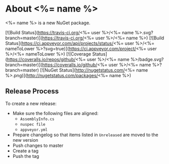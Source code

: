 # About <%= name %>

<%= name %> is a new NuGet package.

[![Build Status](https://travis-ci.org/<%= user %>/<%= name %>.svg?branch=master)](https://travis-ci.org/<%= user %>/<%= name %>)
[![Build Status](https://ci.appveyor.com/api/projects/status/<%= user %>/<%= nameToLower %>?svg=true)](https://ci.appveyor.com/project/<%= user %>/<%= nameToLower %>)
[![Coverage Status](https://coveralls.io/repos/github/<%= user %>/<%= name %>/badge.svg?branch=master)](https://coveralls.io/github/<%= user %>/<%= name %>?branch=master)
[![NuGet Status](http://nugetstatus.com/<%= name %>.png)](http://nugetstatus.com/packages/<%= name %>)

## Release Process

To create a new release:

- Make sure the following files are aligned:
  - `AssemblyInfo.cs`
  - `nuspec file`
  - `appveyor.yml`
- Prepare changelog so that items listed in `Unreleased` are moved to the new version
- Push changes to master
- Create a tag
- Push the tag
